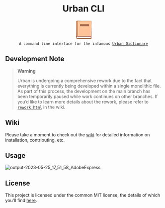 <div align="center">

  <h1>Urban CLI</h1>

   <a href="_blank">
     <img
          width="64px"
          alt="book icon"
          src="https://github.com/GH-Syn/urban-cli/blob/main/.github/images/book.png"/></a>
    <br>
  <code>A command line interface for the infamous <a href="https://www.urbandictionary.com/">Urban Dictionary</a></code>
</div>

## Development Note
> **Warning**
> 
> Urban is undergoing a comprehensive rework due to the fact that everything is currently being developed within a single monolithic file. As part of this process, the development on the main branch has been temporarily paused while work continues on other branches. If you’d like to learn more details about the rework, please refer to [`rework.html`](https://gh-syn.github.io/urban-cli/rework.html) in the wiki.

<h2>Wiki</h2>
Please take a moment to check out the <a href="https://gh-syn.github.io/urban-cli/index.html">wiki</a> for detailed information on installation, contributing, etc.

## Usage

![output-2023-05-25_17_51_58_AdobeExpress](https://github.com/GH-Syn/urban-cli/assets/101031214/2c60f08a-c3c1-4738-8711-f91dd7037f8e)


## License

This project is licensed under the common MIT license, the details of which you'll find [here](https://gh-syn.github.io/urban-cli/license.html).
